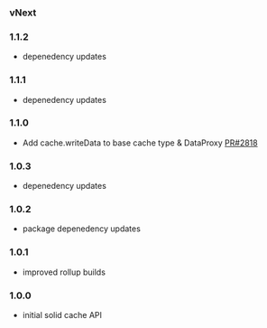 
### vNext

### 1.1.2
- depenedency updates

### 1.1.1
- depenedency updates

### 1.1.0
- Add cache.writeData to base cache type & DataProxy [PR#2818](https://github.com/apollographql/apollo-client/pull/2818)

### 1.0.3
- depenedency updates

### 1.0.2
- package depenedency updates

### 1.0.1
- improved rollup builds

### 1.0.0
- initial solid cache API
